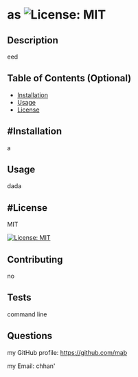 # as  ![License: MIT](https://img.shields.io/badge/License-MIT-yellow.svg)

## Description

eed


## Table of Contents (Optional)

- [Installation](#installation)
- [Usage](#usage)
- [License](#license)

## #Installation

a

## Usage

dada

## #License

MIT

[![License: MIT](https://img.shields.io/badge/License-MIT-yellow.svg)](https://opensource.org/licenses/MIT)


## Contributing

no

## Tests

command line


## Questions

my GitHub profile: https://github.com/mab

my Email: chhan'

